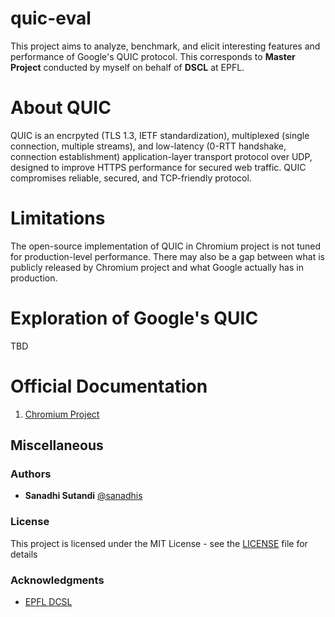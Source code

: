 # quic-eval
This project aims to analyze, benchmark, and elicit interesting features and performance of Google's QUIC protocol. This corresponds to **Master Project** conducted by myself on behalf of **DSCL** at EPFL.

# About QUIC
QUIC is an encrpyted (TLS 1.3, IETF standardization), multiplexed (single connection, multiple streams), and low-latency (0-RTT handshake, connection establishment) application-layer transport protocol over UDP, designed to improve HTTPS performance for secured web traffic. QUIC compromises reliable, secured, and TCP-friendly protocol. 

# Limitations
The open-source implementation of QUIC in Chromium project is not tuned for production-level performance. There may also be a gap between what is publicly released by Chromium project and what Google actually has in production.

# Exploration of Google's QUIC
TBD

# Official Documentation
1. [Chromium Project](https://www.chromium.org/quic)

## Miscellaneous
### Authors

* **Sanadhi Sutandi** [@sanadhis](https://github.com/sanadhis)

### License

This project is licensed under the MIT License - see the [LICENSE](LICENSE) file for details

### Acknowledgments

* [EPFL DCSL](https://dcsl.epfl.ch/)

